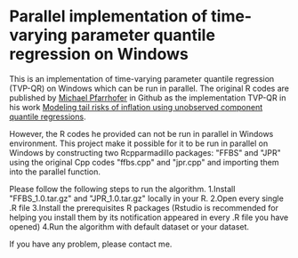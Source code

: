 # Parallel implementation of time-varying parameter quantile regression on Windows
This is an implementation of time-varying parameter quantile regression (TVP-QR) on Windows which can be run in parallel. The original R codes are published by [Michael Pfarrhofer](https://github.com/mpfarrho/tvp-qr) in Github as the implementation TVP-QR in his work [Modeling tail risks of inflation using unobserved component quantile regressions](https://www.sciencedirect.com/science/article/pii/S016518892200197X).

However, the R codes he provided can not be run in parallel in Windows environment. This project make it possible for it to be run in parallel on Windows by constructing two Rcpparmadillo packages: "FFBS" and "JPR" using the original Cpp codes "ffbs.cpp" and "jpr.cpp" and importing them into the parallel function.

Please follow the following steps to run the algorithm.
1.Install "FFBS_1.0.tar.gz" and "JPR_1.0.tar.gz" locally in your R.
2.Open every single .R file
3.Install the prerequisites R packages (Rstudio is recommended for helping you install them by its notification appeared in every .R file you have opened)
4.Run the algorithm with default dataset or your dataset.

If you have any problem, please contact me.
